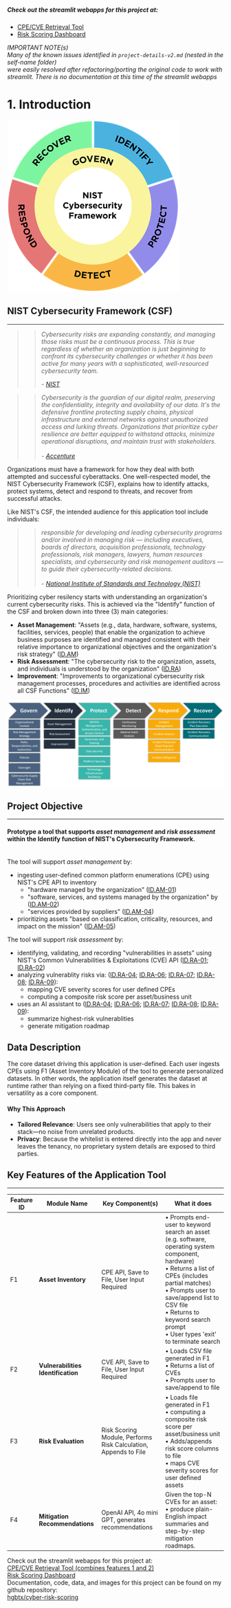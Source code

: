 ##### Check out the streamlit webapps for this project at:
* [CPE/CVE Retrieval Tool](https://cpe-cve-retrieval.streamlit.app/)
* [Risk Scoring Dashboard](https://f3-risk-scoring.streamlit.app/)

_IMPORTANT NOTE(s)_ \
_Many of the known issues identified in ``project-details-v2.md`` (nested in the self-name folder) \
were easily resolved after refactoring/porting the original code to work with streamlit._
_There is no documentation at this time of the streamlit webapps_

# 1. Introduction

![](https://github.com/hgbtx/cyber-risk-scoring/blob/main/img/csf_wheel_v3.png)

## NIST Cybersecurity Framework (CSF)

***

>>_Cybersecurity risks are expanding constantly, and managing those risks must be a continuous process. This is true regardless of whether an organization is just beginning to confront its cybersecurity challenges or whether it has been active for many years with a sophisticated, well-resourced cybersecurity team._
>>
>>\- _[NIST](https://nvlpubs.nist.gov/nistpubs/CSWP/NIST.CSWP.29.pdf)_

>>_Cybersecurity is the guardian of our digital realm, preserving the confidentiality, integrity and availability of our data. It's the defensive frontline protecting supply chains, physical infrastructure and external networks against unauthorized access and lurking threats.  Organizations that prioritize cyber resilience are better equipped to withstand attacks, minimize operational disruptions, and maintain trust with stakeholders._\
\
\- _[Accenture](https://www.accenture.com/us-en/insights/cyber-security-index)_

Organizations must have a framework for how they deal with both attempted and successful cyberattacks. One well-respected model, the NIST Cybersecurity Framework (CSF), explains how to identify attacks, protect systems, detect and respond to threats, and recover from successful attacks. 

Like NIST's CSF, the intended audience for this application tool include individuals:
>>_responsible for developing and leading cybersecurity programs and/or involved in managing risk — including executives, boards of directors, acquisition professionals, technology professionals, risk managers, lawyers, human resources specialists, and cybersecurity and risk management auditors — to guide their cybersecurity-related decisions._\
\
\- _[National Institute of Standards and Technology (NIST)](https://nvlpubs.nist.gov/nistpubs/CSWP/NIST.CSWP.29.pdf)_

Prioritizing cyber resilency starts with understanding an organization's current cybersecurity risks. This is achieved via the "Identify" function of the CSF and broken down into three (3) main categories:
* __Asset Management__:  "Assets (e.g., data, hardware, software, systems, facilities, services, people) that enable the organization to achieve business purposes are identified and managed consistent with their relative importance to organizational objectives and the organization's risk strategy" ([ID.AM](https://csrc.nist.gov/Projects/Cybersecurity-Framework/Filters#/csf/filters:~:text=Asset%20Management%20(ID.AM)%3A%20Assets%20(e.g.%2C%20data%2C%20hardware%2C%20software%2C%20systems%2C%20facilities%2C%20services%2C%20people)%20that%20enable%20the%20organization%20to%20achieve%20business%20purposes%20are%20identified%20and%20managed%20consistent%20with%20their%20relative%20importance%20to%20organizational%20objectives%20and%20the%20organization%27s%20risk%20strategy))
* __Risk Assessment__: "The cybersecurity risk to the organization, assets, and individuals is understood by the organization" ([ID.RA](https://csrc.nist.gov/Projects/Cybersecurity-Framework/Filters#/csf/filters:~:text=Risk%20Assessment%20(ID.RA)%3A%20The%20cybersecurity%20risk%20to%20the%20organization%2C%20assets%2C%20and%20individuals%20is%20understood%20by%20the%20organization))
* __Improvement__:  "Improvements to organizational cybersecurity risk management processes, procedures and activities are identified across all CSF Functions" ([ID.IM](https://csrc.nist.gov/Projects/Cybersecurity-Framework/Filters#/csf/filters:~:text=Improvement%20(ID.IM)%3A%20Improvements%20to%20organizational%20cybersecurity%20risk%20management%20processes%2C%20procedures%20and%20activities%20are%20identified%20across%20all%20CSF%20Functions))

![](https://github.com/hgbtx/cyber-risk-scoring/blob/main/img/csf_categories.png)

## Project Objective 
------

#### Prototype a tool that supports _asset management_ and _risk assessment_ within the __Identify__ function of NIST's Cybersecurity Framework.
\
The tool will support _asset management_ by:
* ingesting user-defined common platform enumerations (CPE) using NIST's CPE API to inventory
    * "hardware managed by the organization" ([ID.AM-01](https://csrc.nist.gov/Projects/Cybersecurity-Framework/Filters#/csf/filters:~:text=ID.AM%2D01%3A%20Inventories%20of%20hardware%20managed%20by%20the%20organization%20are%20maintained))
    * "software, services, and systems managed by the organization" by  ([ID.AM-02](https://csrc.nist.gov/Projects/Cybersecurity-Framework/Filters#/csf/filters:~:text=ID.AM%2D02%3A%20Inventories%20of%20software%2C%20services%2C%20and%20systems%20managed%20by%20the%20organization%20are%20maintained))
    * "services provided by suppliers" ([ID.AM-04](https://csrc.nist.gov/Projects/Cybersecurity-Framework/Filters#/csf/filters:~:text=ID.AM%2D04%3A%20Inventories%20of%20services%20provided%20by%20suppliers%20are%20maintained))
* prioritizing assets "based on classification, criticality, resources, and impact on the mission" ([ID.AM-05](https://csrc.nist.gov/Projects/Cybersecurity-Framework/Filters#/csf/filters:~:text=ID.AM%2D05%3A%20Assets%20are%20prioritized%20based%20on%20classification%2C%20criticality%2C%20resources%2C%20and%20impact%20on%20the%20mission))

The tool will support _risk assessment_ by:
* identifying, validating, and recording "vulnerabilities in assets" using NIST's Common Vulnerabilities & Exploitations (CVE) API ([ID.RA-01](https://csrc.nist.gov/Projects/Cybersecurity-Framework/Filters#/csf/filters:~:text=ID.RA%2D01%3A%20Vulnerabilities%20in%20assets%20are%20identified%2C%20validated%2C%20and%20recorded); [ID.RA-02](https://csrc.nist.gov/Projects/Cybersecurity-Framework/Filters#/csf/filters:~:text=ID.RA%2D02%3A%20Cyber%20threat%20intelligence%20is%20received%20from%20information%20sharing%20forums%20and%20sources))
* analyzing vulnerablity risks via: ([ID.RA-04](https://csrc.nist.gov/Projects/Cybersecurity-Framework/Filters#/csf/filters:~:text=ID.RA%2D04%3A%20Potential%20impacts%20and%20likelihoods%20of%20threats%20exploiting%20vulnerabilities%20are%20identified%20and%20recorded); [ID.RA-06](https://csrc.nist.gov/Projects/Cybersecurity-Framework/Filters#/csf/filters:~:text=ID.RA%2D06%3A%20Risk%20responses%20are%20chosen%2C%20prioritized%2C%20planned%2C%20tracked%2C%20and%20communicated); [ID.RA-07](https://csrc.nist.gov/Projects/Cybersecurity-Framework/Filters#/csf/filters:~:text=ID.RA%2D07%3A%20Changes%20and%20exceptions%20are%20managed%2C%20assessed%20for%20risk%20impact%2C%20recorded%2C%20and%20tracked); [ID.RA-08](https://csrc.nist.gov/Projects/Cybersecurity-Framework/Filters#/csf/filters:~:text=ID.RA%2D08%3A%20Processes%20for%20receiving%2C%20analyzing%2C%20and%20responding%20to%20vulnerability%20disclosures%20are%20established); [ID.RA-09](https://csrc.nist.gov/Projects/Cybersecurity-Framework/Filters#/csf/filters:~:text=ID.RA%2D09%3A%20The%20authenticity%20and%20integrity%20of%20hardware%20and%20software%20are%20assessed%20prior%20to%20acquisition%20and%20use)):
    * mapping CVE severity scores for user defined CPEs
    * computing a composite risk score per asset/business unit
* uses an AI assistant to ([ID.RA-04](https://csrc.nist.gov/Projects/Cybersecurity-Framework/Filters#/csf/filters:~:text=ID.RA%2D04%3A%20Potential%20impacts%20and%20likelihoods%20of%20threats%20exploiting%20vulnerabilities%20are%20identified%20and%20recorded); [ID.RA-06](https://csrc.nist.gov/Projects/Cybersecurity-Framework/Filters#/csf/filters:~:text=ID.RA%2D06%3A%20Risk%20responses%20are%20chosen%2C%20prioritized%2C%20planned%2C%20tracked%2C%20and%20communicated); [ID.RA-07](https://csrc.nist.gov/Projects/Cybersecurity-Framework/Filters#/csf/filters:~:text=ID.RA%2D07%3A%20Changes%20and%20exceptions%20are%20managed%2C%20assessed%20for%20risk%20impact%2C%20recorded%2C%20and%20tracked); [ID.RA-08](https://csrc.nist.gov/Projects/Cybersecurity-Framework/Filters#/csf/filters:~:text=ID.RA%2D08%3A%20Processes%20for%20receiving%2C%20analyzing%2C%20and%20responding%20to%20vulnerability%20disclosures%20are%20established); [ID.RA-09](https://csrc.nist.gov/Projects/Cybersecurity-Framework/Filters#/csf/filters:~:text=ID.RA%2D09%3A%20The%20authenticity%20and%20integrity%20of%20hardware%20and%20software%20are%20assessed%20prior%20to%20acquisition%20and%20use)):
    * summarize highest-risk vulnerablities
    * generate mitigation roadmap

## Data Description

The core dataset driving this application is user-defined. Each user ingests CPEs using F1 (Asset Inventory Module) of the tool to generate personalized datasets. In other words, the application itself generates the dataset at runtime rather than relying on a fixed third-party file. This bakes in versatility as a core component.

#### Why This Approach
* __Tailored Relevance__: Users see only vulnerabilities that apply to their stack—no noise from unrelated products.
* __Privacy__: Because the whitelist is entered directly into the app and never leaves the tenancy, no proprietary system details are exposed to third parties.

## Key Features of the Application Tool
***
Feature ID | Module Name | Key Component(s) | What it does |
|--------- |------------ |----------------- |------------- |
| F1 | __Asset Inventory__ | CPE API, Save to File, User Input Required | • Prompts end-user to keyword search an asset (e.g. software, operating system component, hardware)<br>• Returns a list of CPEs (includes partial matches)<br>• Prompts user to save/append list to CSV file<br>• Returns to keyword search prompt<br>• User types 'exit' to terminate search |
| F2 | __Vulnerabilities Identification__ | CVE API, Save to File, User Input Required | • Loads CSV file generated in F1<br>• Returns a list of CVEs<br>• Prompts user to save/append to file |
| F3 | __Risk Evaluation__ | Risk Scoring Module, Performs Risk Calculation, Appends to File | • Loads file generated in F1<br>• computing a composite risk score per asset/business unit<br>• Adds/appends risk score columns to file <br>• maps CVE severity scores for user defined assets |
| F4 | __Mitigation Recommendations__ | OpenAI API, 4o mini GPT, generates recommendations | Given the top-N CVEs for an asset:<br>• produce plain-English impact summaries and step-by-step mitigation roadmaps. |


Check out the streamlit webapps for this project at: \
[CPE/CVE Retrieval Tool (combines features 1 and 2)](https://cpe-cve-retrieval.streamlit.app/) \
[Risk Scoring Dashboard](https://f3-risk-scoring.streamlit.app/)\
Documentation, code, data, and images for this project can be found on my github repository: \
[hgbtx/cyber-risk-scoring](https://github.com/hgbtx/cyber-risk-scoring/)
